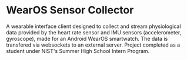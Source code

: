 # WearOS Sensor Collector
A wearable interface client designed to collect and stream physiological data provided by the heart rate sensor and IMU sensors (accelerometer, gyroscope), made for an Android WearOS smartwatch. The data is transfered via websockets to an external server. Project completed as a student under NIST's Summer High School Intern Program.
